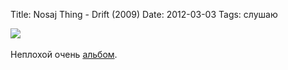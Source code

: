 Title: Nosaj Thing - Drift (2009)
Date: 2012-03-03
Tags: слушаю

<div class="text"><img src="http://dl.dropbox.com/u/140528/site/nosaj-thing-drift.jpg" /><br /><br />
Неплохой очень <a href="http://www.discogs.com/Nosaj-Thing-Drift/release/1801254">альбом</a>.</div>